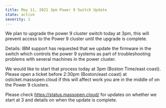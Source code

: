 ```yaml
---
title: May 11, 2021 3pm Power 9 Switch Update
state: active
severity: 1
---
```


We plan to upgrade the power 9 cluster switch today at 3pm, this will prevent access to the Power 9 cluster until the upgrade is complete.

Details: IBM support has requested that we update the firmware in the switch which controls the power 9 systems as part of troubleshooting problems with several machines in the power cluster. 

We would like to start that process today at 3pm (Boston Time/east coast).  Please open a ticket before 2:30pm (Boston/east coast) at osticket.massopen.cloud if this will affect work you are in the middle of on the Power 9 clusters. 

Please check https://status.massopen.cloud/ for updates on whether we start at 3 and details on when the update is complete. 
